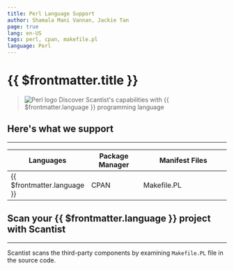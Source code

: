 ```yaml
---
title: Perl Language Support
author: Shamala Mani Vannan, Jackie Tan
page: true
lang: en-US
tags: perl, cpan, makefile.pl
language: Perl
---
```

<ClientOnly>

# {{ $frontmatter.title }}

>![Perl logo](/images/Language-and-File-Support/Perl.png) Discover Scantist's capabilities with {{ $frontmatter.language }} programming language 

## Here's what we support 

<hr class="thick" />

<table>
    <thead>
        <th>Languages</th>
        <th>Package Manager</th>
        <th>Manifest Files</th>
    </thead>
    <tbody>
        <tr>
            <td>{{ $frontmatter.language }}</td>
            <td width="33.33%">CPAN</td>
            <td width="100%">Makefile.PL</td>
        </tr>
    </tbody>
</table>

## Scan your {{ $frontmatter.language }} project with Scantist 

<hr class="thick" />

Scantist scans the third-party components by examining `Makefile.PL` file in the source code. 

<!--@include: ../../parts/maximize-results.md-->

</ClientOnly>